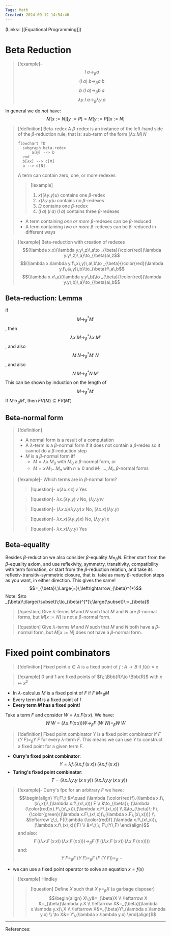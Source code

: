 ```yaml
---
Tags: Math
Created: 2024-09-12 14:54:46
---
```

(Links:: [[Equational Programming]])
# Beta Reduction
> [!example]-
> $$I\; a \to _{\beta}a$$
> $$(I\; a)\;b \to_{\beta}a\; b$$
> $$b\;(I\; a) \to_{\beta}b\; a$$
> $$\lambda y.I\; a \to_{\beta}\lambda y.a$$

In general we do *not* have: $$M[x:=N][y:=P]=M[y:=P][x:=N]$$

> [!definition] Beta-redex
> A $\beta$-redex is an instance of the left-hand side of the $\beta$-reduction rule, that is: sub-term of the form $(\lambda x.M)\,N$
> ```mermaid
> flowchart TD
> 	subgraph beta-redex
> 		a[@] --> b
> 	end
> 	b[λx] --> c[M]
> 	a --> d[N]
> ```
> A term can contain zero, one, or more redexes
> > [!example]
> > 1. $x((\lambda y.y)u)$ contains one $\beta$-redex
> > 2. $x(\lambda y.y)u$ contains no $\beta$-redexes
> > 3. $\Omega$ contains one $\beta$-redex
> > 4. $(I\;a)\;(I\;a)\;(I\;a)$ contains three $\beta$-redexes
>  
>  - A term containing *one or more* $\beta$-redexes can be $\beta$-reduced
>  - A term containing *two or more* $\beta$-redexes can be $\beta$-reduced in different ways

> [!example] Beta-reduction with creation of redexes
> $$(\lambda x.x)(\lambda y.y\,z)\,a\to _{\beta}{\color{red}(\lambda y.y\,z)\,a}\to_{\beta}a\,z$$
> $$(\lambda x.\lambda y.f\,x\,y)\,a\,b\to _{\beta}{\color{red}(\lambda y.f\,a\,y)\,b}\to_{\beta}f\,a\,b$$
> $$(\lambda x.x\,a)(\lambda y.y\,b)\to _{\beta}{\color{red}(\lambda y.y\,b)\,a}\to_{\beta}a\,b$$

## Beta-reduction: Lemma
If $$M\to _{\beta}^{*}M'$$, then $$\lambda x.M\to_{\beta}^{*}\lambda x.M'$$, and also $$M\; N\to_{\beta}^{*}M'\; N$$, and also $$N\; M\to_{\beta}^{*}N\; M'$$
This can be shown by induction on the length of $$M\to_{\beta}^{*}M'$$
If $M\to_{\beta}M'$, then $FV(M)\subseteq FV(M')$

## Beta-normal form
> [!definition]
> - A normal form is a result of a computation
> - A $\lambda$-term is a $\beta$-normal form if it does not contain a $\beta$-redex so it cannot do a $\beta$-reduction step
> - $M$ is a $\beta$-normal form iff
> 	- $M=\lambda x.M_0$ with $M_0$ a $\beta$-normal form, or
> 	- $M=x\,M_{1}...M_{n}$ with $n\geq0$  and $M_{1},...,M_{n}$ $\beta$-normal forms

> [!example]- Which terms are in $\beta$-normal form?
> > [!question]- $u(\lambda x.x\,x)\,v$
> > Yes
> 
> > [!question]- $\lambda x.(\lambda y.y)\,v$
> > No, $(\lambda y.y)v$
> 
> > [!question]- $(\lambda x.x)(\lambda y.y)\,x$
> > No, $(\lambda x.x)(\lambda y.y)$
> 
> > [!question]- $\lambda x.x((\lambda y.y)x)$
> > No, $(\lambda y.y)\,x$
> 
> > [!question]- $\lambda x.x(\lambda y.y)$
> > Yes
## Beta-equality
Besides $\beta$-reduction we also consider $\beta$-equality $M=_{\beta}N$. Either start from the $\beta$-equality axiom, and use reflexivity, symmetry, transitivity, compatibility with term formation, *or* start from the $\beta$-reduction relation, and take its reflexiv-transitiv-symmetric closure, that is: take as many $\beta$-reduction steps as you want, in either direction.
This gives the same! $$=_{\beta}\;\Large{=}\;\leftrightarrow_{\beta}^{*}$$
Note: $\to _{\beta}\;\large{\subset}\;\to_{\beta}^{*}\;\large{\subset}\;=_{\beta}$

> [!question] Give $\lambda$-terms $M$ and $N$ such that $M$ and $N$ are $\beta$-normal forms, but $M[x:=N]$ is not a $\beta$-normal form.

> [!question] Give $\lambda$-terms $M$ and $N$ such that $M$ and $N$ both have a $\beta$-normal form, but $M[x:=N]$ does not have a $\beta$-normal form.
# Fixed point combinators
> [!definition] Fixed point
> $x\in A$ is a fixed point of $f\;:\;A\to B$ if $f(x)=x$

> [!example] 0 and 1 are fixed points of $f\;:\Bbb{R}\to \Bbb{R}$ with $x\mapsto x^{2}$
- In $\lambda$-calculus $M$ is a fixed point of $F$ if $F\; M=_{\beta}M$
- Every term $M$ is a fixed point of $I$
- **Every term $M$ has a fixed point!**

Take a term $F$ and consider $W=\lambda x.F(x\,x)$. We have: $$W\;W=(\lambda x.F(x\,x))W\to_{\beta}F\;(W\;W)=_{\beta}W\;W$$

> [!definition] Fixed point combinator
> $Y$ is a fixed point combinator if $F\;(Y\;F)=_{\beta}Y\;F$ for every $\lambda$-term $F$. This means we can use $Y$ to construct a fixed point for a given term $F$.

- **Curry's fixed point combinator**: $$Y=\lambda f.(\lambda x.f\;(x\;x))\;(\lambda x.f\;(x\;x))$$
- **Turing's fixed point combinator**: $$T=(\lambda x.\lambda y.y\;(x\;x\;y))\;(\lambda x.\lambda y.y\;(x\;x\;y))$$

> [!example]- Curry's fpc
> for an arbitrary $F$ we have: 
> $$\begin{align}
> Y\;F\;\;&=\quad (\lambda {\color{red}f}.(\lambda x.f\,(x\,x))\,(\lambda x.f\,(x\,x))) F \\
> &\to_{\beta}\; (\lambda {\color{red}x}.F\,(x\,x))\,(\lambda x.F\,(x\,x)) \\
> &\to_{\beta}\; F\,{\color{green}((\lambda x.F\,(x\,x))\,(\lambda x.F\,(x\,x)))} \\
> &\leftarrow \;\;\, F((\lambda {\color{red}f}.(\lambda x.f\,(x\,x))\,(\lambda x.f\,(x\,x)))F) \\
> &=\;\;\; F\,(Y\,F)
> \end{align}$$
> and also: $$F\,((\lambda x.F\,(x\,x))\,(\lambda x.F\,(x\,x))) \to_{\beta}F\,(F\,((\lambda x.F\,(x\,x))\,(\lambda x.F\,(x\,x))))$$
> and: $$Y\;F=_{\beta}F\;(Y\;F)=_{\beta}F\;(F\;(Y\;F))=_{\beta}\cdots$$

- we can use a fixed point operator to solve an equation $x=f(x)$

> [!example] Hindley
> > [!question] Define $X$ such that $X\; y=_{\beta}X$ (a garbage disposer)
> > $$\begin{align}
> > X\;y&=_{\beta}X \\
> > \leftarrow X &=_{\beta}\lambda y.X \\
> > \leftarrow X&=_{\beta}(\lambda x.\lambda y.x)\,X \\
> > \leftarrow X&=_{\beta}Y\,(\lambda x.\lambda y.x) \\
> > \to X&= Y\,(\lambda x.\lambda y.x)
> > \end{align}$$

---
References: